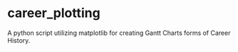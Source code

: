 # career_plotting
A python script utilizing matplotlib for creating Gantt Charts forms of Career History.
